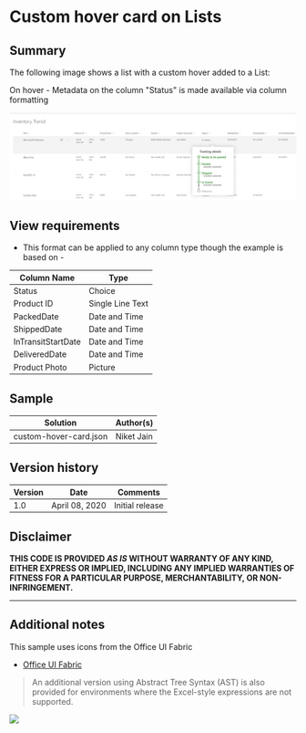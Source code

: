 # Custom hover card on Lists

## Summary
The following image shows a list with a custom hover added to a List:

On hover - Metadata on the column "Status" is made available via column formatting

![screenshot of the sample](./Status_hover.png)

## View requirements
- This format can be applied to any column type though the example is based on - 

Column Name         |Type
--------------------|--------------
Status              | Choice
Product ID          | Single Line Text
PackedDate          | Date and Time 
ShippedDate         | Date and Time
InTransitStartDate  | Date and Time 
DeliveredDate       | Date and Time
Product Photo       | Picture

## Sample

Solution|Author(s)
--------|---------
custom-hover-card.json | Niket Jain

## Version history

Version|Date|Comments
-------|----|--------
1.0|April 08, 2020|Initial release


## Disclaimer
**THIS CODE IS PROVIDED *AS IS* WITHOUT WARRANTY OF ANY KIND, EITHER EXPRESS OR IMPLIED, INCLUDING ANY IMPLIED WARRANTIES OF FITNESS FOR A PARTICULAR PURPOSE, MERCHANTABILITY, OR NON-INFRINGEMENT.**

---

## Additional notes
This sample uses icons from the Office UI Fabric

- [Office UI Fabric](https://developer.microsoft.com/en-us/fabric)

> An additional version using Abstract Tree Syntax (AST) is also provided for environments where the Excel-style expressions are not supported.

<img src="https://telemetry.sharepointpnp.com/sp-dev-list-formatting/column-samples/custom-hover-cards" />
